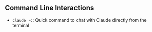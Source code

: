 ## Command Line Interactions

- `claude -c`: Quick command to chat with Claude directly from the terminal